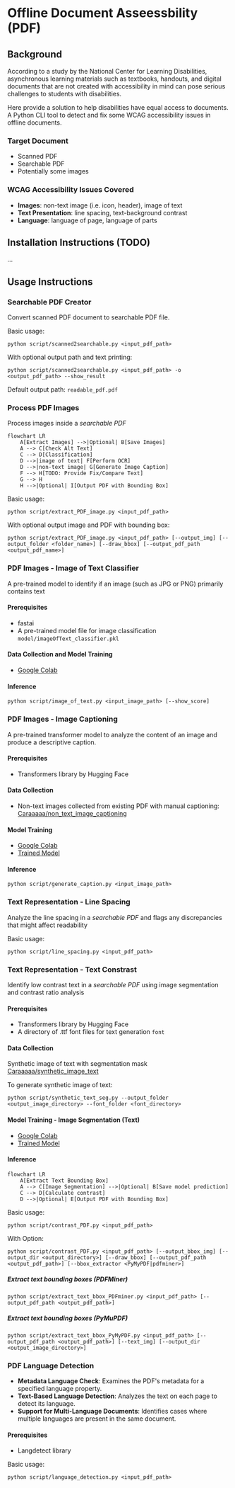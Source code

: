 
# Offline Document Asseessbility (PDF)

## Background
According to a study by the National Center for Learning Disabilities, asynchronous learning materials such as textbooks, handouts, and digital documents that are not created with accessibility in mind can pose serious challenges to students with disabilities.

Here provide a solution to help disabilities have equal access to documents. A Python CLI tool to detect and fix some WCAG accessibility issues in offline documents.

### Target Document
- Scanned PDF
- Searchable PDF
- Potentially some images

### WCAG Accessibility Issues Covered
- **Images**: non-text image (i.e. icon, header), image of text
- **Text Presentation**: line spacing, text-background contrast
- **Language**: language of page, language of parts

## Installation Instructions (TODO)
...


## Usage Instructions
### Searchable PDF Creator
Convert scanned PDF document to searchable PDF file.

Basic usage:
```
python script/scanned2searchable.py <input_pdf_path>
```
With optional output path and text printing:
```
python script/scanned2searchable.py <input_pdf_path> -o <output_pdf_path> --show_result
```
Default output path: `readable_pdf.pdf` 

### Process PDF Images
Process images inside a *searchable PDF*

```mermaid
flowchart LR
    A[Extract Images] -->|Optional| B[Save Images]
    A --> C[Check Alt Text]
    C --> D[Classification]
    D -->|image of text| F[Perform OCR]
    D -->|non-text image| G[Generate Image Caption]
    F --> H[TODO: Provide Fix/Compare Text]
    G --> H
    H -->|Optional| I[Output PDF with Bounding Box]
```
Basic usage:
```
python script/extract_PDF_image.py <input_pdf_path>
```
With optional output image and PDF with bounding box:
```
python script/extract_PDF_image.py <input_pdf_path> [--output_img] [--output_folder <folder_name>] [--draw_bbox] [--output_pdf_path <output_pdf_name>]
```

### PDF Images - Image of Text Classifier 
A pre-trained model to identify if an image (such as JPG or PNG) primarily contains text
#### Prerequisites
- fastai
- A pre-trained model file for image classification `model/imageOfText_classifier.pkl`
#### Data Collection and Model Training
- [Google Colab](https://colab.research.google.com/drive/18ZZ99ZtyYH6SVsqaDlc3w9VwFjjC7aoE?usp=sharing)

#### Inference
```
python script/image_of_text.py <input_image_path> [--show_score]
```

### PDF Images - Image Captioning
A pre-trained transformer model to analyze the content of an image and produce a descriptive caption. 
#### Prerequisites
- Transformers library by Hugging Face

#### Data Collection
- Non-text images collected from existing PDF with manual captioning: [Caraaaaa/non_text_image_captioning](https://huggingface.co/datasets/Caraaaaa/non_text_image_captioning) 

#### Model Training
- [Google Colab](https://colab.research.google.com/drive/1QYvXdi0V1AXqlBMR8MpyydNMnK_Vt4dU?usp=sharing)
- [Trained Model](https://huggingface.co/Caraaaaa/text_image_captioning)
#### Inference
```
python script/generate_caption.py <input_image_path>
```

### Text Representation - Line Spacing
Analyze the line spacing in a *searchable PDF* and flags any discrepancies that might affect readability

Basic usage:
```
python script/line_spacing.py <input_pdf_path>
```

### Text Representation - Text Constrast  


Identify low contrast text in a *searchable PDF*  using image segmentation and contrast ratio analysis

#### Prerequisites
- Transformers library by Hugging Face
- A directory of .ttf font files for text generation `font`

#### Data Collection
Synthetic image of text with segmentation mask [Caraaaaa/synthetic_image_text](https://huggingface.co/datasets/Caraaaaa/synthetic_image_text) 

To generate synthetic image of text:

```
python script/synthetic_text_seg.py --output_folder <output_image_directory> --font_folder <font_directory>
```

#### Model Training - Image Segmentation (Text)
- [Google Colab](https://colab.research.google.com/drive/1_TSeRlUyB8-clkU3-rGBvxiUERcN78XT?usp=sharing)
- [Trained Model](https://huggingface.co/Caraaaaa/image_segmentation_text)

#### Inference
```mermaid
flowchart LR
    A[Extract Text Bounding Box]
    A --> C[Image Segmentation] -->|Optional| B[Save model prediction]
    C --> D[Calculate contrast]
    D -->|Optional| E[Output PDF with Bounding Box]
```
Basic usage:
```
python script/contrast_PDF.py <input_pdf_path>
```
With Option:
```
python script/contrast_PDF.py <input_pdf_path> [--output_bbox_img] [--output_dir <output_directory>] [--draw_bbox] [--output_pdf_path <output_pdf_path>] [--bbox_extractor <PyMyPDF|pdfminer>]
```
##### Extract text bounding boxes (PDFMiner)
```
python script/extract_text_bbox_PDFminer.py <input_pdf_path> [--output_pdf_path <output_pdf_path>]
```
##### Extract text bounding boxes (PyMuPDF)
```
python script/extract_text_bbox_PyMyPDF.py <input_pdf_path> [--output_pdf_path <output_pdf_path>] [--text_img] [--output_dir <output_image_directory>]
```


### PDF Language Detection
- **Metadata Language Check**: Examines the PDF's metadata for a specified language property.
- **Text-Based Language Detection**: Analyzes the text on each page to detect its language.
- **Support for Multi-Language Documents**: Identifies cases where multiple languages are present in the same document.
#### Prerequisites
- Langdetect library

Basic usage:
```
python script/language_detection.py <input_pdf_path>
```
